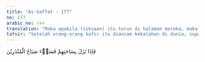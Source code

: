 ```yaml
---
title: "As-Saffat - 177"
no: 177
arabic_no: ١٧٧
translation: "Maka apabila (siksaan) itu turun di halaman mereka, maka sangat buruklah pagi hari bagi orang-orang yang diperingatkan itu."
tafsir: "Setelah orang-orang kafir itu diancam kekalahan di dunia, supaya mereka beriman, mereka diancam dengan azab akhirat. Karena keingkaran atau karena tidak percaya adanya azab akhirat itu, mereka menantang Nabi saw agar menyegerakan terjadinya azab akhirat itu waktu di dunia ini juga. Untuk menjawab tantangan itu, Allah bertanya apakah betul-betul mereka menginginkan azab akhirat itu disegerakan. Allah menyatakan bahwa bila azab akhirat itu disegerakan dan diturunkan ke halaman rumah mereka, maka malapetaka yang menimpa akan tak terkirakan. Yaitu datangnya malapetaka itu pada pagi hari, yakni di saat orang-orang yang diancam itu masih ingin menambah tidurnya menjelang matahari terbit, sehingga mereka belum siap menghadapinya. \n\nHebatnya malapetaka pagi hari dapat diambil contohnya dari serangan Nabi saw terhadap Khaibar di waktu subuh yang mengakibatkan jatuhnya benteng itu:\n\nDari Anas r.a. bahwa ia berkata, \"Rasulullah pada pagi hari berada di Khaibar. Ketika mereka(Yahudi penduduk Khaibar) keluar dengan kampak dan tombak mereka, dan melihat pasukan, mereka lari dan berteriak, 'Muhammad, demi Allah, Muhammad, dan pasukannya!\" Nabi berkata, 'Allah Mahaagung, Khaibar hancur. Kita bila sampai di halaman mereka, itu adalah subuh yang jelek sekali bagi orang-orang yang diancam itu.\" (Riwayat al-Bukhari dan Muslim)."
---
```


فَاِذَا نَزَلَ بِسَاحَتِهِمْ فَسَاۤءَ صَبَاحُ الْمُنْذَرِيْنَ
